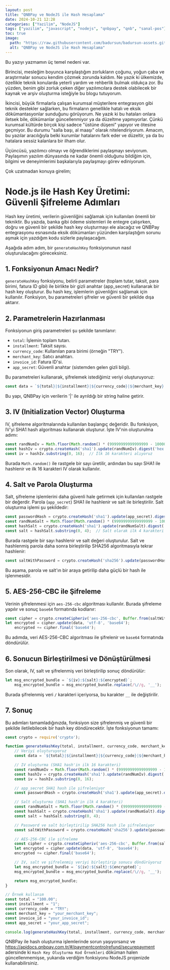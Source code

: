 ```yaml
---
layout: post
title: "QNBPay ve NodeJS ile Hash Hesaplama"
date: 2024-10-21 12:28
categories: ["Yazilim", "NodeJS"]
tags: ["yazilim", "javascript", "nodejs", "qnbpay", "qnb", "sanal-pos"]
toc: true
image:
  path: "https://raw.githubusercontent.com/badursun/badursun-assets.github.io/refs/heads/main/img/qnbpay-nodejs-hash-hesaplama.webp"
  alt: "QNBPay ve NodeJS ile Hash Hesaplama"
---
```


Bu yazıyı yazmamın üç temel nedeni var.

Birincisi, mesleğim boyunca karşılaştığım zorlukların çoğunu, yoğun çaba ve araştırmalar sonucu kendim çözmek zorunda kaldım. Ne yazık ki ülkemizde, özellikle teknik konularda yeterli yardım ve rehberlik bulmak oldukça zor. Bu yüzden, benim gibi zorluk çeken diğer yazılımcılara destek olabilecek bir kaynak ve arşiv oluşturma isteğiyle bu blogu tutuyorum.

İkincisi, büyük firmalarla çalışan kurumsal müşterilere entegrasyon gibi teknik destekler sağlarken, bu firmaların genellikle hatalı ve eksik dökümantasyonlar sunduğunu görüyorum. Ne yazık ki bu hataları onlara iletsek bile, dökümanlar güncellenmiyor ya da düzeltme yapmıyorlar. Çünkü kurumsal kültürde birçok kişi sadece "üstüne düşeni" yapıyor ve ötesine geçmiyor. Bu durumu "salla başı, al maaşı" olarak nitelendiriyorum. Amacım, bu yazılar aracılığıyla belki kurumlar hatalarını fark eder ve düzeltir, ya da bu hatalara sessiz kalanlara bir ilham olur.

Üçüncüsü, yazılımcı olmayı ve öğrendiklerimi paylaşmayı seviyorum. Paylaşımın yazılım dünyasında ne kadar önemli olduğunu bildiğim için, bilgimi ve deneyimlerimi başkalarıyla paylaşmayı görev ediniyorum.

Çok uzatmadan konuya girelim;

# Node.js ile Hash Key Üretimi: Güvenli Şifreleme Adımları
Hash key üretimi, verilerin güvenliğini sağlamak için kullanılan önemli bir tekniktir. Bu yazıda, banka gibi ödeme sistemleri ile entegre çalışırken, doğru ve güvenli bir şekilde hash key oluşturmayı ele alacağız ve QNBPay entegrasyonu esnasında eksik dökümanları yüzünden karşılaştığım sorunu aşmak için yazdığım kodu sizlerle paylaşacağım. 

Aşağıda adım adım, bir `generateHashKey` fonksiyonunun nasıl oluşturulacağını göreceksiniz.

## 1. Fonksiyonun Amacı Nedir?

`generateHashKey` fonksiyonu, belirli parametreler (toplam tutar, taksit, para birimi, fatura ID gibi) ile birlikte bir gizli anahtar (app_secret) kullanarak bir hash key oluşturur. Bu hash key, işlemlerin güvenliğini sağlamak için kullanılır. Fonksiyon, bu parametreleri şifreler ve güvenli bir şekilde dışa aktarır.

## 2. Parametrelerin Hazırlanması

Fonksiyonun giriş parametreleri şu şekilde tanımlanır:

- `total`: İşlemin toplam tutarı.
- `installment`: Taksit sayısı.
- `currency_code`: Kullanılan para birimi (örneğin "TRY").
- `merchant_key`: Satıcı anahtarı.
- `invoice_id`: Fatura ID'si.
- `app_secret`: Güvenli anahtar (sistemden gelen gizli bilgi).

Bu parametreleri kullanarak, şifrelemek istediğimiz veriyi oluşturuyoruz:

```javascript
const data = `${total}|${installment}|${currency_code}|${merchant_key}|${invoice_id}`;
```

Bu yapı, QNBPay için verilerin '|' ile ayrıldığı bir string haline getirir.

## 3. IV (Initialization Vector) Oluşturma

IV, şifreleme algoritmalarında kullanılan başlangıç değeridir. Bu fonksiyon, IV'yi SHA1 hash algoritması kullanarak oluşturur. İşte IV'nin oluşturulma adımı:

```javascript
const randNumIv = Math.floor(Math.random() * (99999999999999999 - 10000000000000000) + 10000000000000000).toString();
const hashIv = crypto.createHash('sha1').update(randNumIv).digest('hex');
const iv = hashIv.substring(0, 16);  // İlk 16 karakteri alıyoruz
```

Burada `Math.random()` ile rastgele bir sayı üretilir, ardından bu sayı SHA1 ile hashlenir ve ilk 16 karakteri IV olarak kullanılır.

## 4. Salt ve Parola Oluşturma

Salt, şifreleme işlemlerini daha güvenli hale getirmek için kullanılan rastgele bir değerdir. Parola (`app_secret`) SHA1 ile hashlenir ve salt ile birleştirilir. Salt oluşturma işlemi şu şekildedir:

```javascript
const passwordHash = crypto.createHash('sha1').update(app_secret).digest('hex');  // Gizli anahtarın hashlenmesi
const randNumSalt = Math.floor(Math.random() * (99999999999999999 - 10000000000000000) + 10000000000000000).toString();
const hashSalt = crypto.createHash('sha1').update(randNumSalt).digest('hex');
const salt = hashSalt.substring(0, 4);  // Salt olarak ilk 4 karakteri alıyoruz
```

Burada rastgele bir sayı hashlenir ve salt değeri oluşturulur. Salt ve hashlenmiş parola daha sonra birleştirilip SHA256 algoritmasıyla tekrar hashlenir:

```javascript
const saltWithPassword = crypto.createHash('sha256').update(passwordHash + salt).digest('hex').substring(0, 32);
```

Bu aşama, parola ve salt'ın bir araya getirilip daha güçlü bir hash ile işlenmesidir.

## 5. AES-256-CBC ile Şifreleme

Verinin şifrelenmesi için `aes-256-cbc` algoritması kullanılır. Burada şifreleme yapılır ve sonuç `base64` formatında kodlanır:

```javascript
const cipher = crypto.createCipheriv('aes-256-cbc', Buffer.from(saltWithPassword, 'utf-8'), Buffer.from(iv, 'utf-8'));
let encrypted = cipher.update(data, 'utf-8', 'base64');
    encrypted += cipher.final('base64');
```

Bu adımda, veri AES-256-CBC algoritması ile şifrelenir ve `base64` formatında döndürülür.

## 6. Sonucun Birleştirilmesi ve Dönüştürülmesi

Son olarak, IV, salt ve şifrelenmiş veri birleştirilip sonuç döndürülür:

```javascript
let msg_encrypted_bundle = `${iv}:${salt}:${encrypted}`;
    msg_encrypted_bundle = msg_encrypted_bundle.replace(/\//g, '__');
```
Burada şifrelenmiş veri `/` karakteri içeriyorsa, bu karakter `__` ile değiştirilir.

## 7. Sonuç
Bu adımları tamamladığınızda, fonksiyon size şifrelenmiş ve güvenli bir şekilde iletilebilecek bir hash key döndürecektir. İşte fonksiyonun tamamı:

```javascript
const crypto = require('crypto');

function generateHashKey(total, installment, currency_code, merchant_key, invoice_id, app_secret) {
    // Veriyi oluşturuyoruz
    const data = `${total}|${installment}|${currency_code}|${merchant_key}|${invoice_id}`;

    // IV oluşturma (SHA1 hash'in ilk 16 karakteri)
    const randNumIv = Math.floor(Math.random() * (99999999999999999 - 10000000000000000) + 10000000000000000).toString();
    const hashIv = crypto.createHash('sha1').update(randNumIv).digest('hex');
    const iv = hashIv.substring(0, 16);

    // app_secret SHA1 hash ile şifreleniyor
    const passwordHash = crypto.createHash('sha1').update(app_secret).digest('hex');

    // Salt oluşturma (SHA1 hash'in ilk 4 karakteri)
    const randNumSalt = Math.floor(Math.random() * (99999999999999999 - 10000000000000000) + 10000000000000000).toString();
    const hashSalt = crypto.createHash('sha1').update(randNumSalt).digest('hex');
    const salt = hashSalt.substring(0, 4);

    // Password ve salt birleştirilip SHA256 hash ile şifreleniyor
    const saltWithPassword = crypto.createHash('sha256').update(passwordHash + salt).digest('hex').substring(0, 32);

    // AES-256-CBC ile şifreleme
    const cipher = crypto.createCipheriv('aes-256-cbc', Buffer.from(saltWithPassword, 'utf-8'), Buffer.from(iv, 'utf-8'));
    let encrypted = cipher.update(data, 'utf-8', 'base64');
    encrypted += cipher.final('base64');

    // IV, salt ve şifrelenmiş veriyi birleştirip sonucu döndürüyoruz
    let msg_encrypted_bundle = `${iv}:${salt}:${encrypted}`;
    msg_encrypted_bundle = msg_encrypted_bundle.replace(/\//g, '__');

    return msg_encrypted_bundle;
}

// Örnek kullanım
const total = "100.00";
const installment = "1";
const currency_code = "TRY";
const merchant_key = "your_merchant_key";
const invoice_id = "your_invoice_id";
const app_secret = "your_app_secret";

console.log(generateHashKey(total, installment, currency_code, merchant_key, invoice_id, app_secret));
```

QNBPay ile hash oluşturma işlemlerinde sorun yaşıyorsanız ve https://apidocs.qnbpay.com.tr/#/paymentcontrolrefund/securepayment adersinde ki `Hash Key Oluşturma Kod Örnekleri` döküman halen güncellenmemişse, yukarıda verdiğim fonksiyonu NodeJS projenizde kullanabilirsiniz.